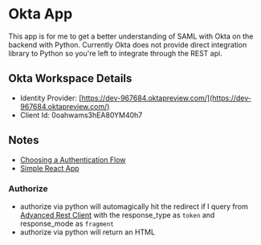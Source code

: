 # Okta App

This app is for me to get a better understanding of SAML with Okta on the backend with Python. Currently
Okta does not provide direct integration library to Python so you're left to integrate through the REST
api.

## Okta Workspace Details

* Identity Provider: [https://dev-967684.oktapreview.com/](https://dev-967684.oktapreview.com/)
* Client Id: 0oahwams3hEA80YM40h7


## Notes

* [Choosing a Authentication Flow](https://developer.okta.com/authentication-guide/auth-overview/#choosing-an-oauth-20-flow)
* [Simple React App](https://medium.com/@to_pe/how-to-add-react-to-a-simple-html-file-a11511c0235f)
### Authorize

* authorize via python will automagically hit the redirect if I query from [Advanced Rest Client](https://chrome.google.com/webstore/detail/advanced-rest-client/hgmloofddffdnphfgcellkdfbfbjeloo?hl=en-US)
with the response_type as `token` and response_mode as `fragment`
* authorize via python will return an HTML